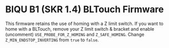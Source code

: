 # BIQU B1 (SKR 1.4) BLTouch Firmware

This firmware retains the use of homing with a Z limit switch. If you want to home with a BLTouch, remove your Z limit switch & bracket and enable (uncomment) `USE_PROBE_FOR_Z_HOMING` and `Z_SAFE_HOMING`. Change `Z_MIN_ENDSTOP_INVERTING` from `true` to `false`.
